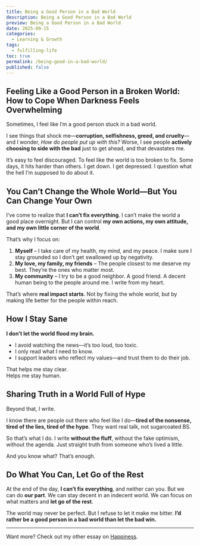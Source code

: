 ```yaml
---
title: Being a Good Person in a Bad World
description: Being a Good Person in a Bad World
preview: Being a Good Person in a Bad World
date: 2025-09-15
categories:
  - Learning & Growth
tags:
  - fulfilling-life
toc: true
permalink: /being-good-in-a-bad-world/
published: false
---
```

## Feeling Like a Good Person in a Broken World: How to Cope When Darkness Feels Overwhelming

Sometimes, I feel like I’m a good person stuck in a bad world.  

I see things that shock me—**corruption, selfishness, greed, and cruelty**—and I wonder, *How do people put up with this?* Worse, I see people **actively choosing to side with the bad** just to get ahead, and that devastates me.  

It’s easy to feel discouraged. To feel like the world is too broken to fix. Some days, it hits harder than others. I get down. I get depressed. I question what the hell I’m supposed to do about it.  

## You Can’t Change the Whole World—But You Can Change Your Own  

I’ve come to realize that **I can’t fix everything**. I can’t make the world a good place overnight. But I can control **my own actions, my own attitude, and my own little corner of the world**.  

That’s why I focus on:  

1. **Myself** – I take care of my health, my mind, and my peace. I make sure I stay grounded so I don’t get swallowed up by negativity.
2. **My love, my family, my friends** – The people closest to me deserve my best. They’re the ones who matter most.  
3. **My community** – I try to be a good neighbor. A good friend. A decent human being to the people around me.  I write from my heart.

That’s where **real impact starts**. Not by fixing the whole world, but by making life better for the people within reach.  

## How I Stay Sane

**I don’t let the world flood my brain.**

- I avoid watching the news—it’s too loud, too toxic.
- I only read what I need to know.
- I support leaders who reflect my values—and trust them to do their job.

That helps me stay clear.  
Helps me stay human.

## Sharing Truth in a World Full of Hype

Beyond that, I write.  

I know there are people out there who feel like I do—**tired of the nonsense, tired of the lies, tired of the hype**. They want real talk, not sugarcoated BS.  

So that’s what I do. I write **without the fluff**, without the fake optimism, without the agenda. Just straight truth from someone who’s lived a little.  

And you know what? That’s enough.  

## Do What You Can, Let Go of the Rest

At the end of the day, **I can’t fix everything**, and neither can you. But we can do **our part**. We can stay decent in an indecent world. We can focus on what matters and **let go of the rest**.  

The world may never be perfect. But I refuse to let it make me bitter. **I’d rather be a good person in a bad world than let the bad win.**

---
Want more? Check out my other essay on [Happiness](/happiness/).